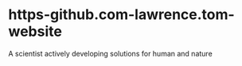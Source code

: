 # https-github.com-lawrence.tom-website
A scientist actively developing solutions for human and nature
